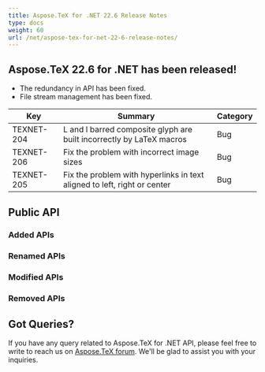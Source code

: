 ```yaml
---
title: Aspose.TeX for .NET 22.6 Release Notes
type: docs
weight: 60
url: /net/aspose-tex-for-net-22-6-release-notes/
---
```


## Aspose.TeX 22.6 for .NET has been released!

 * The redundancy in API has been fixed.
 * File stream management has been fixed.

| Key | Summary | Category |
|---|---|---|
| TEXNET-204 | L and l barred composite glyph are built incorrectly by LaTeX macros | Bug |
| TEXNET-206 | Fix the problem with incorrect image sizes | Bug |
| TEXNET-205 | Fix the problem with hyperlinks in text aligned to left, right or center | Bug |
 
## Public API
### Added APIs

### Renamed APIs

### Modified APIs

### Removed APIs


## Got Queries?
If you have any query related to Aspose.TeX for .NET API, please feel free to write to reach us on [Aspose.TeX forum](https://forum.aspose.com/c/tex/). We'll be glad to assist you with your inquiries.
